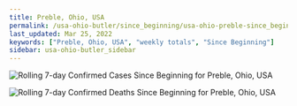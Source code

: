 ```yaml
---
title: Preble, Ohio, USA
permalink: /usa-ohio-butler/since_beginning/usa-ohio-preble-since_beginning.html
last_updated: Mar 25, 2022
keywords: ["Preble, Ohio, USA", "weekly totals", "Since Beginning"]
sidebar: usa-ohio-butler_sidebar
---
```


![Rolling 7-day Confirmed Cases Since Beginning for Preble, Ohio, USA](/covid_tracker/images/graphs/usa-ohio-preble-rolling_7_days_confirmed-since_beginning_graph.png)

![Rolling 7-day Confirmed Deaths Since Beginning for Preble, Ohio, USA](/covid_tracker/images/graphs/usa-ohio-preble-rolling_7_days_deaths-since_beginning_graph.png)
